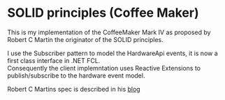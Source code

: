 # SOLID principles (Coffee Maker)

This is my implementation of the CoffeeMaker Mark IV as proposed by Robert C Martin the originator of the SOLID principles.

I use the Subscriber pattern to model the HardwareApi events, it is now a first class interface in .NET FCL.  
Consequently the client implemntation uses Reactive Extensions to publish/subscribe to the hardware event model.

Robert C Martins spec is described in his [blog](https://flylib.com/books/en/4.444.1.119/1/)
